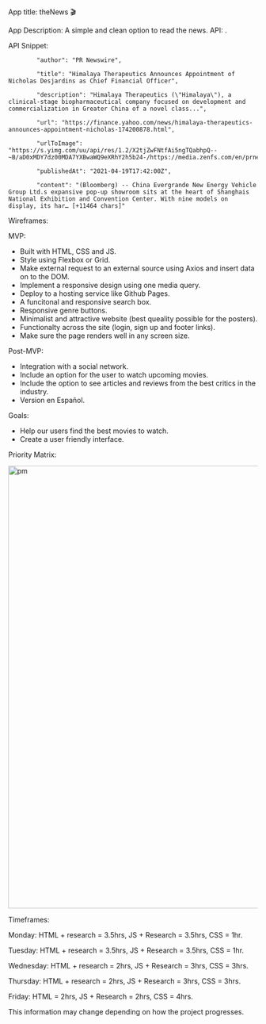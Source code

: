 App title: theNews 🎬

App Description: A simple and clean option to read the news.
API: .

API Snippet:

            "author": "PR Newswire",
            
            "title": "Himalaya Therapeutics Announces Appointment of Nicholas Desjardins as Chief Financial Officer",
            
            "description": "Himalaya Therapeutics (\"Himalaya\"), a clinical-stage biopharmaceutical company focused on development and commercialization in Greater China of a novel class...",
            
            "url": "https://finance.yahoo.com/news/himalaya-therapeutics-announces-appointment-nicholas-174200878.html",
            
            "urlToImage": "https://s.yimg.com/uu/api/res/1.2/X2tjZwFNtfAi5ngTQabhpQ--~B/aD0xMDY7dz00MDA7YXBwaWQ9eXRhY2h5b24-/https://media.zenfs.com/en/prnewswire.com/30098e39c974b30f1d559aa3e30438ae",
            
            "publishedAt": "2021-04-19T17:42:00Z",
            
            "content": "(Bloomberg) -- China Evergrande New Energy Vehicle Group Ltd.s expansive pop-up showroom sits at the heart of Shanghais National Exhibition and Convention Center. With nine models on display, its har… [+11464 chars]"
    

Wireframes:



MVP: 

* Built with HTML, CSS and JS.
* Style using Flexbox or Grid.
* Make external request to an external source using Axios and insert data on to the DOM.
* Implement a responsive design using one media query.
* Deploy to a hosting service like Github Pages.
* A funcitonal and responsive search box.
* Responsive genre buttons.
* Minimalist and attractive website (best queality possible for the posters).
* Functionalty across the site (login, sign up and footer links).
* Make sure the page renders well in any screen size.

Post-MVP:

* Integration with a social network.
* Include an option for the user to watch upcoming movies.
* Include the option to see articles and reviews from the best critics in the industry.
* Version en Español.

Goals:

* Help our users find the best movies to watch.
* Create a user friendly interface.

Priority Matrix:

<img width="893" alt="pm" src="https://user-images.githubusercontent.com/82680108/115261718-dd040700-a101-11eb-89ac-6a82a0140f6e.png">

Timeframes:

Monday: HTML + research = 3.5hrs, JS + Research = 3.5hrs, CSS = 1hr.

Tuesday: HTML + research = 3.5hrs, JS + Research = 3.5hrs, CSS = 1hr.

Wednesday: HTML + research = 2hrs, JS + Research = 3hrs, CSS = 3hrs.

Thursday: HTML + research = 2hrs, JS + Research = 3hrs, CSS = 3hrs.

Friday: HTML = 2hrs, JS + Research = 2hrs, CSS = 4hrs.

This information may change depending on how the project progresses.
